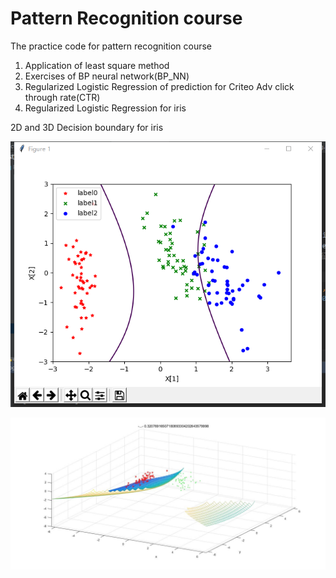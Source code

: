 # Pattern Recognition course
The practice code for pattern recognition course

1. Application of least square method
2. Exercises of BP neural network(BP_NN)
3. Regularized Logistic Regression of prediction for Criteo Adv click through rate(CTR) 
4. Regularized Logistic Regression for iris

2D and 3D Decision boundary for iris

![2D Decision boundary](https://github.com/Alex-QXX/Pattern-Recognition-PR-course/blob/master/iris_Regularized_Logistic_Regression/2d%E6%9B%B2%E7%BA%BF%E5%86%B3%E7%AD%96%E8%BE%B9%E7%95%8C.jpg)
      
![3D Decision boundary](https://github.com/Alex-QXX/Pattern-Recognition-PR-course/blob/master/iris_Regularized_Logistic_Regression/3d%E6%9B%B2%E9%9D%A2%E5%86%B3%E7%AD%96%E9%9D%A2.jpg)
      
